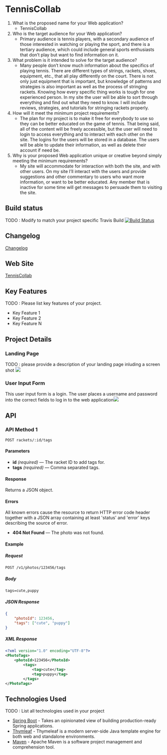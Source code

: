 # TennisCollab

1.	What is the proposed name for your Web application?
	- TennisCollab
2.	Who is the target audience for your Web application?
	- Primary audience is tennis players, with a secondary audience of those interested in watching or playing the sport, and there is a tertiary audience, which could include general sports enthusiasts that don’t play but want to find information on it.
3.	What problem is it intended to solve for the target audience?
	- Many people don’t know much information about the specifics of playing tennis.  There are different types of strings, rackets, shoes, equipment, etc., that all play differently on the court.  There is not only just equipment that is important, but knowledge of patterns and strategies is also important as well as the process of stringing rackets.  Knowing how every specific thing works is tough for one experienced person.  In my site the user will be able to sort through everything and find out what they need to know.  I will include reviews, strategies, and tutorials for stringing rackets properly. 
4.	How will it meet the minimum project requirements?
	- The plan for my project is to make it free for everybody to use so they can be better educated on the game of tennis.  That being said, all of the content will be freely accessible, but the user will need to login to access everything and to interact with each other on the site.  The logins for the users will be stored in a database.  The users will be able to update their information, as well as delete their account if need be.
5.	Why is your proposed Web application unique or creative beyond simply meeting the minimum requirements?
	- My site will accommodate for interaction with both the site, and with other users.  On my site I’ll interact with the users and provide suggestions and other commentary to users who want more information, or want to be better educated.  Any member that is inactive for some time will get messages to persuade them to visiting the site.


## Build status

TODO : Modify to match your project specific Travis Build
[![Build Status](https://travis-ci.org/infsci2560sp17/full-stack-web.svg?branch=master)](https://travis-ci.org/infsci2560sp17/full-stack-web-jshankroff)

## Changelog

[Changelog](CHANGELOG.md)

## Web Site

[TennisCollab](https://whispering-tundra-49243.herokuapp.com)

## Key Features

TODO : Please list key features of your project.

* Key Feature 1
* Key Feature 2
* Key Feature N

## Project Details

### Landing Page

TODO : please provide a description of your landing page inluding a screen shot ![](https://.../image.JPG)

### User Input Form

This user input form is a login.  The user places a username and password into the correct fields to log in to the web application![](https://cloud.githubusercontent.com/assets/25062496/24326899/d5a4f20e-118f-11e7-9c06-7ce5887cb8cf.png)

## API

### API Method 1

    POST rackets/:id/tags

#### Parameters

- **id** _(required)_ — The racket ID to add tags for.
- **tags** _(required)_ — Comma separated tags.

#### Response

Returns a JSON object.

#### Errors

All known errors cause the resource to return HTTP error code header together with a JSON array containing at least 'status' and 'error' keys describing the source of error.

- **404 Not Found** — The photo was not found.

#### Example

##### Request

    POST /v1/photos/123456/tags

##### Body

    tags=cute,puppy


##### JSON Response

```json
{
    "photoId": 123456,
    "tags": ["cute", "puppy"]
}
```

##### XML Response

```xml
<?xml version="1.0" encoding="UTF-8"?>
<PhotoTags>
    <photoId>123456</PhotoId>
        <tags>
            <tag>cute</tag>
            <tag>puppy</tag>
        </tags>
</PhotoTags>
```

## Technologies Used

TODO : List all technologies used in your project

- [Spring Boot](https://projects.spring.io/spring-boot/) - Takes an opinionated view of building production-ready Spring applications.
- [Thymleaf](http://www.thymeleaf.org/) - Thymeleaf is a modern server-side Java template engine for both web and standalone environments.
- [Maven](https://maven.apache.org/) - Apache Maven is a software project management and comprehension tool.
